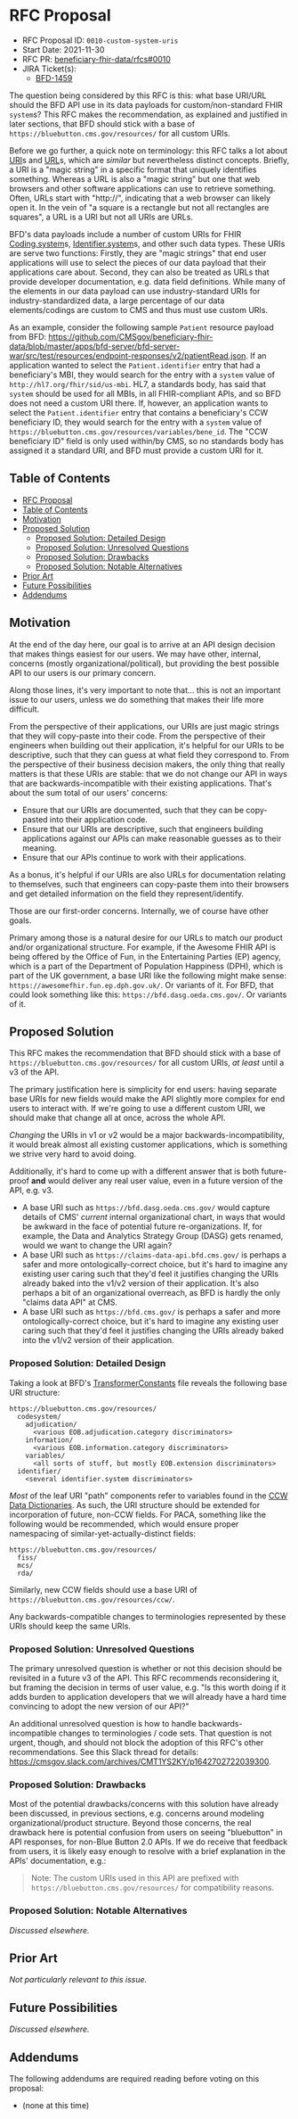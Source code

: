 # RFC Proposal
[RFC Proposal]: #rfc-proposal

* RFC Proposal ID: `0010-custom-system-uris`
* Start Date: 2021-11-30
* RFC PR: [beneficiary-fhir-data/rfcs#0010](https://github.com/CMSgov/beneficiary-fhir-data/pull/888)
* JIRA Ticket(s):
    * [BFD-1459](https://jira.cms.gov/browse/BFD-1459)

<!--
Write a brief summary here: a one paragraph explanation of the feature. Try to structure it like an "elevator pitch": it should provide readers with a high-level understanding of the goals and proposed solution.

Please note: many of the other sections below will not be needed for some proposals;
  don't waste time writing responses that don't deliver real value.
For any such not-needed section, simply write in "N/A".
-->

The question being considered by this RFC is this:
  what base URI/URL should the BFD API use in its data payloads for custom/non-standard FHIR `system`s?
This RFC makes the recommendation,
  as explained and justified in later sections,
  that BFD should stick with a base of
  `https://bluebutton.cms.gov/resources/` for all custom URIs.

Before we go further, a quick note on terminology:
  this RFC talks a lot about
  [URI](https://datatracker.ietf.org/doc/html/rfc3986)s and
  [URL](https://datatracker.ietf.org/doc/html/rfc1738)s,
  which are _similar_ but nevertheless distinct concepts.
Briefly, a URI is a "magic string" in a specific format that uniquely identifies something.
Whereas a URL is also a "magic string" but one that web browsers and other software applications can use to retrieve something.
Often, URLs start with "http://", indicating that a web browser can likely open it.
In the vein of "a square is a rectangle but not all rectangles are squares",
  a URL is a URI but not all URIs are URLs.

BFD's data payloads include a number of custom URIs for FHIR
  [Coding.system](https://www.hl7.org/fhir/datatypes-definitions.html#Coding.system)s,
  [Identifier.system](https://www.hl7.org/fhir/datatypes-definitions.html#Identifier.system)s,
  and other such data types.
These URIs are serve two functions:
Firstly, they are "magic strings" that end user applications will use to select the pieces of our data payload that their applications care about.
Second, they can also be treated as URLs that provide developer documentation, e.g. data field definitions.
While many of the elements in our data payload can use industry-standard URIs for industry-standardized data,
  a large percentage of our data elements/codings are custom to CMS and thus must use custom URIs.

As an example, consider the following sample `Patient` resource payload from BFD:
  <https://github.com/CMSgov/beneficiary-fhir-data/blob/master/apps/bfd-server/bfd-server-war/src/test/resources/endpoint-responses/v2/patientRead.json>.
If an application wanted to select the `Patient.identifier` entry that had a beneficiary's MBI,
  they would search for the entry with a `system` value of `http://hl7.org/fhir/sid/us-mbi`.
HL7, a standards body, has said that `system` should be used for all MBIs,
  in all FHIR-compliant APIs, and so BFD does not need a custom URI there.
If, however, an application wants to select the `Patient.identifier` entry that contains a beneficiary's CCW beneficiary ID,
  they would search for the entry with a `system` value of `https://bluebutton.cms.gov/resources/variables/bene_id`.
The "CCW beneficiary ID" field is only used within/by CMS,
  so no standards body has assigned it a standard URI,
  and BFD must provide a custom URI for it.


## Table of Contents
[Table of Contents]: #table-of-contents

* [RFC Proposal](#rfc-proposal)
* [Table of Contents](#table-of-contents)
* [Motivation](#motivation)
* [Proposed Solution](#proposed-solution)
    * [Proposed Solution: Detailed Design](#proposed-solution-detailed-design)
    * [Proposed Solution: Unresolved Questions](#proposed-solution-unresolved-questions)
    * [Proposed Solution: Drawbacks](#proposed-solution-drawbacks)
    * [Proposed Solution: Notable Alternatives](#proposed-solution-notable-alternatives)
* [Prior Art](#prior-art)
* [Future Possibilities](#future-possibilities)
* [Addendums](#addendums)


## Motivation
[Motivation]: #motivation

<!--
Why are we doing this?
What use cases does it support?
What is the expected outcome?
Why is now the appropriate time to address this?
-->

At the end of the day here,
  our goal is to arrive at an API design decision that makes things easiest for our users.
We may have other, internal, concerns (mostly organizational/political),
  but providing the best possible API to our users is our primary concern.

Along those lines, it's very important to note that...
  this is not an important issue to our users,
  unless we do something that makes their life more difficult.

From the perspective of their applications,
  our URIs are just magic strings that they will copy-paste into their code.
From the perspective of their engineers when building out their application,
  it's helpful for our URIs to be descriptive,
  such that they can guess at what field they correspond to.
From the perspective of their business decision makers,
  the only thing that really matters is that these URIs are stable:
  that we do not change our API in ways that are backwards-incompatible with their existing applications.
That's about the sum total of our users' concerns:

* Ensure that our URIs are documented,
    such that they can be copy-pasted into their application code.
* Ensure that our URIs are descriptive,
    such that engineers building applications against our APIs can make reasonable guesses as to their meaning.
* Ensure that our APIs continue to work with their applications.

As a bonus, it's helpful if our URIs are also URLs for documentation relating to themselves,
  such that engineers can copy-paste them into their browsers and get detailed information on the field they represent/identify.

Those are our first-order concerns.
Internally, we of course have other goals.

Primary among those is a natural desire for our URLs to match our product and/or organizational structure.
For example, if the Awesome FHIR API is being offered by the Office of Fun,
  in the Entertaining Parties (EP) agency,
  which is a part of the Department of Population Happiness (DPH),
  which is part of the UK government,
  a base URI like the following might make sense:
  `https://awesomefhir.fun.ep.dph.gov.uk/`.
Or variants of it.
For BFD, that could look something like this:
  `https://bfd.dasg.oeda.cms.gov/`.
Or variants of it.


## Proposed Solution
[Proposed Solution]: #proposed-solution

<!--
Explain the proposal as if it was already implemented and shipped, and you were just explaining it to another developer or user.
That generally means:

* Introducing new named concepts.
* Identifying and address each of the various audiences who might (or should) care about this proposal.
  Explaining the solution using concepts and terms relevant to eaach of them.
  Explaining how they should _think_ about the solution; detailing the impact as concretely as possible.
  Possible audiences might include:
    * Internal team: engineers, operators, product management, business owners.
    * External users: engineers, operators, product management, business owners, end users.
* Explaining the feature largely in terms of examples.
    * Screencasts are often a good idea.
        * On Mac OS X, you can use the built-in Quicktime Player or the built-in Mac OS X Mojave (and up) feature.
    * Diagrams are often a good idea.
        * Keep it simple! Use something like <http://asciiflow.com/>.
* As part of implementing this proposal, will any documentation updates be needed, e.g. changelogs, Confluence pages, etc.?
  If so, draft them now! Include the draft as a subsection or addendum.
-->

This RFC makes the recommendation that BFD should stick with a base of
  `https://bluebutton.cms.gov/resources/` for all custom URIs,
  _at least_ until a v3 of the API.

The primary justification here is simplicity for end users:
  having separate base URIs for new fields would make the API slightly more complex for end users to interact with.
If we're going to use a different custom URI, we should make that change all at once, across the whole API.

_Changing_ the URIs in v1 or v2 would be a major backwards-incompatibility,
  it would break almost all existing customer applications,
  which is something we strive very hard to avoid doing.

Additionally, it's hard to come up with a different answer that is both future-proof **and** would deliver any real user value,
  even in a future version of the API, e.g. v3.
* A base URI such as `https://bfd.dasg.oeda.cms.gov/` would capture details of CMS' _current_ internal organizational chart,
    in ways that would be awkward in the face of potential future re-organizations.
  If, for example, the Data and Analytics Strategy Group (DASG) gets renamed,
    would we want to change the URI again?
* A base URI such as `https://claims-data-api.bfd.cms.gov/` is perhaps a safer and more ontologically-correct choice,
    but it's hard to imagine any existing user caring such that they'd feel it justifies changing
    the URIs already baked into the v1/v2 version of their application.
  It's also perhaps a bit of an organizational overreach,
    as BFD is hardly the only "claims data API" at CMS.
* A base URI such as `https://bfd.cms.gov/` is perhaps a safer and more ontologically-correct choice,
    but it's hard to imagine any existing user caring such that they'd feel it justifies changing
    the URIs already baked into the v1/v2 version of their application.


### Proposed Solution: Detailed Design
[Proposed Solution: Detailed Design]: #proposed-solution-detailed-design

<!--
This is the technical portion of the RFC. Explain the design in sufficient detail that:

* Its interaction with other features is clear.
* It is reasonably clear how the feature would be implemented.
* Corner cases are dissected by example.

The section should return to the examples given in the previous section, and explain more fully how the detailed proposal makes those examples work.
-->

Taking a look at BFD's
  [TransformerConstants](https://github.com/CMSgov/beneficiary-fhir-data/blob/master/apps/bfd-server/bfd-server-war/src/main/java/gov/cms/bfd/server/war/commons/TransformerConstants.java)
  file reveals the following base URI structure:

```
https://bluebutton.cms.gov/resources/
  codesystem/
    adjudication/
      <various EOB.adjudication.category discriminators>
    information/
      <various EOB.information.category discriminators>
    variables/
      <all sorts of stuff, but mostly EOB.extension discriminators>
  identifier/
    <several identifier.system discriminators>
```

_Most_ of the leaf URI "path" components refer to variables found in the
  [CCW Data Dictionaries](https://www2.ccwdata.org/web/guest/data-dictionaries).
As such, the URI structure should be extended for incorporation of future, non-CCW fields.
For PACA, something like the following would be recommended,
  which would ensure proper namespacing of similar-yet-actually-distinct fields:

```
https://bluebutton.cms.gov/resources/
  fiss/
  mcs/
  rda/
```

Similarly, new CCW fields should use a base URI of `https://bluebutton.cms.gov/resources/ccw/`.

Any backwards-compatible changes to terminologies represented by these URIs should keep the same URIs.


### Proposed Solution: Unresolved Questions
[Proposed Solution: Unresolved Questions]: #proposed-solution-unresolved-questions

<!--
Collect a list of action items to be resolved or officially deferred before this RFC is submitted for final comment, including:

* What parts of the design do you expect to resolve through the RFC process before this gets merged?
* What parts of the design do you expect to resolve through the implementation of this feature before stabilization?
* What related issues do you consider out of scope for this RFC that could be addressed in the future independently of the solution that comes out of this RFC?
-->

The primary unresolved question is whether or not this decision should be revisited in a future v3 of the API.
This RFC recommends reconsidering it, but framing the decision in terms of user value,
  e.g. "Is this worth doing if it adds burden to application developers that we will already have a hard time convincing to adopt the new version of our API?"

An additional unresolved question is how to handle backwards-incompatible changes to terminologies / code sets.
That question is not urgent, though, and should not block the adoption of this RFC's other recommendations.
See this Slack thread for details: <https://cmsgov.slack.com/archives/CMT1YS2KY/p1642702722039300>.


### Proposed Solution: Drawbacks
[Proposed Solution: Drawbacks]: #proposed-solution-drawbacks

<!--
Why should we *not* do this?
-->

Most of the potential drawbacks/concerns with this solution have already been discussed,
  in previous sections, e.g. concerns around modeling organizational/product structure.
Beyond those concerns,
  the real drawback here is potential confusion from users on seeing "bluebutton" in API responses,
  for non-Blue Button 2.0 APIs.
If we do receive that feedback from users,
  it is likely easy enough to resolve with a brief explanation in the APIs' documentation, e.g.:

> Note: The custom URIs used in this API are prefixed with
>   `https://bluebutton.cms.gov/resources/` for compatibility reasons.


### Proposed Solution: Notable Alternatives
[Proposed Solution: Notable Alternatives]: #proposed-solution-notable-alternatives

<!--
* Why is this design the best in the space of possible designs?
* What other designs have been considered and what is the rationale for not choosing them?
* What is the impact of not doing this?
-->

_Discussed elsewhere._


## Prior Art
[Prior Art]: #prior-art

<!--
Discuss prior art, both the good and the bad, in relation to this proposal.
A few examples of what this can include are:

* For feature proposals:
  Does this feature exist in other similar-ish APIs and what experience have their community had?
* For architecture proposals:
  Is this architecture used by other CMS or fedgov systems and what experience have they had?
* For process proposals:
  Is this process used by other CMS or fedgov programs and what experience have they had?
* For other teams:
  What lessons can we learn from what other communities have done here?
* Papers and other references:
  Are there any published papers or great posts that discuss this?
  If you have some relevant papers to refer to, this can serve as a more detailed theoretical background.

This section is intended to encourage you as an author to think about the lessons from other languages, provide readers of your RFC with a fuller picture.
If there is no prior art, that is fine - your ideas are interesting to us whether they are brand new or if it is an adaptation from other languages.

Note that while precedent set by other programs is some motivation, it does not on its own motivate an RFC.
Please also take into consideration that we (and the government in general) sometimes intentionally diverge from common "best practices".
-->

_Not particularly relevant to this issue._


## Future Possibilities
[Future Possibilities]: #future-possibilities

<!--
Think about what the natural extension and evolution of your proposal would be and how it would affect the language and project as a whole in a holistic way.
Try to use this section as a tool to more fully consider all possible interactions with the project and language in your proposal.
Also consider how the this all fits into the roadmap for the project and of the relevant sub-team.

This is also a good place to "dump ideas", if they are out of scope for the RFC you are writing but otherwise related.

If you have tried and cannot think of any future possibilities, you may simply state that you cannot think of anything.

Note that having something written down in the future-possibilities section is not a reason to accept the current or a future RFC;
  such notes should be in the section on motivation or rationale in this or subsequent RFCs.
The section merely provides additional information.
-->

_Discussed elsewhere._


## Addendums
[Addendums]: #addendums

The following addendums are required reading before voting on this proposal:

* (none at this time)
